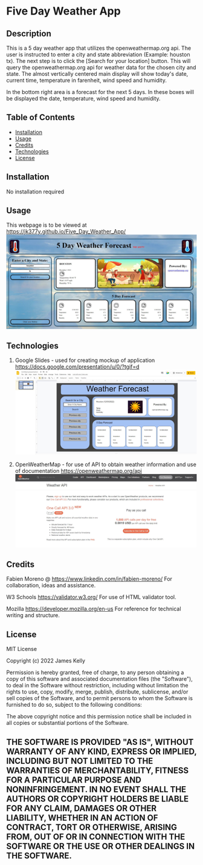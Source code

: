 # Five Day Weather App

## Description
This is a 5 day weather app that utilizes the openweathermap.org api.  The user is instructed to enter a city and state abbreviation (Example: houston tx). The next step is to click the [Search for your location] button. This will query the openweathermap.org api for weather data for the chosen city and state. The almost vertically centered main display will show today's date, current time, temperature in farenheit, wind speed and humidity.

In the bottom right area is a forecast for the next 5 days. In these boxes will be displayed the date, temperature, wind speed and humidity.

## Table of Contents

- [Installation](#installation)
- [Usage](#usage)
- [Credits](#credits)
- [Technologies](#technologies)
- [License](#license)

## Installation
No installation required

## Usage
This webpage is to be viewed at https://jk377y.github.io/Five_Day_Weather_App/
![screenshot of the app in use](/assets/images/myProject.JPG)

## Technologies
1) Google Slides - used for creating mockup of application
https://docs.google.com/presentation/u/0/?tgif=d
![screenshot of mockup using google slides](/assets/images/googleSlides.JPG)

2) OpenWeatherMap - for use of API to obtain weather information and use of documentation
https://openweathermap.org/api
![screenshot of openweathermap api website](/assets/images/openWeatherMap.JPG)

## Credits
Fabien Moreno @ https://www.linkedin.com/in/fabien-moreno/
For collaboration, ideas and assistance.

W3 Schools
https://validator.w3.org/
For use of HTML validator tool.

Mozilla
https://developer.mozilla.org/en-us
For reference for technical writing and structure.

## License
MIT License

Copyright (c) 2022 James Kelly

Permission is hereby granted, free of charge, to any person obtaining a copy of this software and associated documentation files (the "Software"), to deal in the Software without restriction, including without limitation the rights to use, copy, modify, merge, publish, distribute, sublicense, and/or sell copies of the Software, and to permit persons to whom the Software is furnished to do so, subject to the following conditions:

The above copyright notice and this permission notice shall be included in all copies or substantial portions of the Software.

THE SOFTWARE IS PROVIDED "AS IS", WITHOUT WARRANTY OF ANY KIND, EXPRESS OR IMPLIED, INCLUDING BUT NOT LIMITED TO THE WARRANTIES OF MERCHANTABILITY, FITNESS FOR A PARTICULAR PURPOSE AND NONINFRINGEMENT. IN NO EVENT SHALL THE AUTHORS OR COPYRIGHT HOLDERS BE LIABLE FOR ANY CLAIM, DAMAGES OR OTHER LIABILITY, WHETHER IN AN ACTION OF CONTRACT, TORT OR OTHERWISE, ARISING FROM, OUT OF OR IN CONNECTION WITH THE SOFTWARE OR THE USE OR OTHER DEALINGS IN THE SOFTWARE.
---
